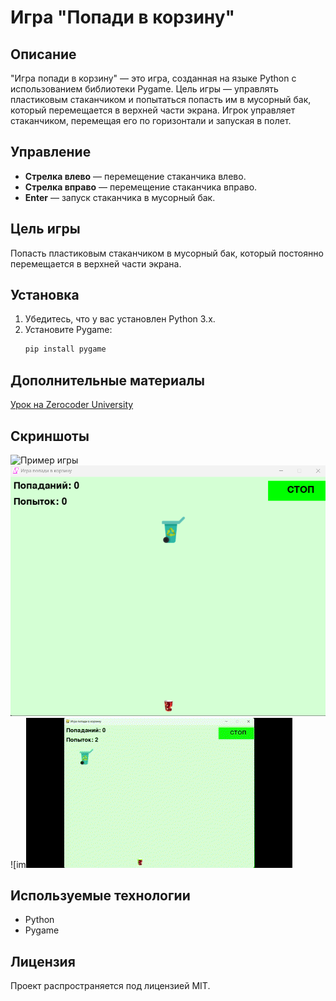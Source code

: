 # Игра "Попади в корзину"

## Описание
"Игра попади в корзину" — это игра, созданная на языке Python с использованием библиотеки Pygame. Цель игры — управлять пластиковым стаканчиком и попытаться попасть им в мусорный бак, который перемещается в верхней части экрана. Игрок управляет стаканчиком, перемещая его по горизонтали и запуская в полет.

## Управление
- **Стрелка влево** — перемещение стаканчика влево.
- **Стрелка вправо** — перемещение стаканчика вправо.
- **Enter** — запуск стаканчика в мусорный бак.

## Цель игры
Попасть пластиковым стаканчиком в мусорный бак, который постоянно перемещается в верхней части экрана.

## Установка
1. Убедитесь, что у вас установлен Python 3.x.
2. Установите Pygame:
    ```bash
    pip install pygame
    ```
## Дополнительные материалы
[Урок на Zerocoder University](https://university.zerocoder.ru/pl/teach/control/lesson/view?id=323446783)

## Скриншоты
![Пример игры](https://static.tildacdn.com/tild3964-3838-4262-b532-343361633633/Unknown.png)
![img.png](img.png)
![im![img.gif](img.gif)
## Используемые технологии
- Python
- Pygame

## Лицензия
Проект распространяется под лицензией MIT.
